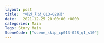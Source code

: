 ```yaml
---
layout: post
title:  "메인_회상_013~028장"
date:   2021-12-25 20:00:00 +0000
categories: Main
Tags: Story Main
SceneCode: ["scene_skip_cp013-028_q1_s10"]
---
```

